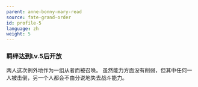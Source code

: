 ```yaml
---
parent: anne-bonny-mary-read
source: fate-grand-order
id: profile-5
language: zh
weight: 5
---
```


### 羁绊达到Lv.5后开放

两人这次例外地作为一组从者而被召唤。
虽然能力方面没有削弱，但其中任何一人被击倒，另一个人都会不由分说地失去战斗能力。
